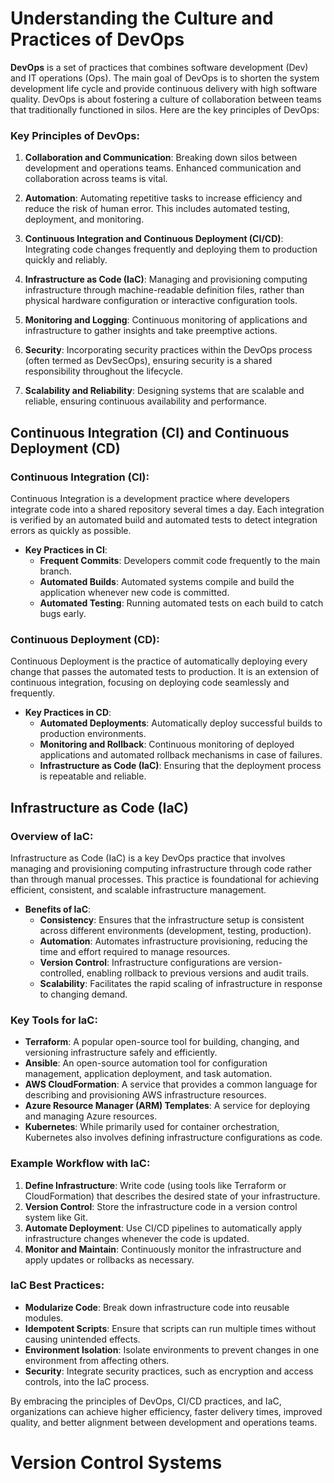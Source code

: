 <H1>Understanding the Culture and Practices of DevOps</H1>

**DevOps** is a set of practices that combines software development (Dev) and IT operations (Ops). The main goal of DevOps is to shorten the system development life cycle and provide continuous delivery with high software quality. DevOps is about fostering a culture of collaboration between teams that traditionally functioned in silos. Here are the key principles of DevOps:

### Key Principles of DevOps:

1. **Collaboration and Communication**: Breaking down silos between development and operations teams. Enhanced communication and collaboration across teams is vital.

2. **Automation**: Automating repetitive tasks to increase efficiency and reduce the risk of human error. This includes automated testing, deployment, and monitoring.

3. **Continuous Integration and Continuous Deployment (CI/CD)**: Integrating code changes frequently and deploying them to production quickly and reliably.

4. **Infrastructure as Code (IaC)**: Managing and provisioning computing infrastructure through machine-readable definition files, rather than physical hardware configuration or interactive configuration tools.

5. **Monitoring and Logging**: Continuous monitoring of applications and infrastructure to gather insights and take preemptive actions.

6. **Security**: Incorporating security practices within the DevOps process (often termed as DevSecOps), ensuring security is a shared responsibility throughout the lifecycle.

7. **Scalability and Reliability**: Designing systems that are scalable and reliable, ensuring continuous availability and performance.

## Continuous Integration (CI) and Continuous Deployment (CD)

### Continuous Integration (CI):

Continuous Integration is a development practice where developers integrate code into a shared repository several times a day. Each integration is verified by an automated build and automated tests to detect integration errors as quickly as possible.

- **Key Practices in CI**:
  - **Frequent Commits**: Developers commit code frequently to the main branch.
  - **Automated Builds**: Automated systems compile and build the application whenever new code is committed.
  - **Automated Testing**: Running automated tests on each build to catch bugs early.

### Continuous Deployment (CD):

Continuous Deployment is the practice of automatically deploying every change that passes the automated tests to production. It is an extension of continuous integration, focusing on deploying code seamlessly and frequently.

- **Key Practices in CD**:
  - **Automated Deployments**: Automatically deploy successful builds to production environments.
  - **Monitoring and Rollback**: Continuous monitoring of deployed applications and automated rollback mechanisms in case of failures.
  - **Infrastructure as Code (IaC)**: Ensuring that the deployment process is repeatable and reliable.

## Infrastructure as Code (IaC)

### Overview of IaC:

Infrastructure as Code (IaC) is a key DevOps practice that involves managing and provisioning computing infrastructure through code rather than through manual processes. This practice is foundational for achieving efficient, consistent, and scalable infrastructure management.

- **Benefits of IaC**:
  - **Consistency**: Ensures that the infrastructure setup is consistent across different environments (development, testing, production).
  - **Automation**: Automates infrastructure provisioning, reducing the time and effort required to manage resources.
  - **Version Control**: Infrastructure configurations are version-controlled, enabling rollback to previous versions and audit trails.
  - **Scalability**: Facilitates the rapid scaling of infrastructure in response to changing demand.

### Key Tools for IaC:

- **Terraform**: A popular open-source tool for building, changing, and versioning infrastructure safely and efficiently.
- **Ansible**: An open-source automation tool for configuration management, application deployment, and task automation.
- **AWS CloudFormation**: A service that provides a common language for describing and provisioning AWS infrastructure resources.
- **Azure Resource Manager (ARM) Templates**: A service for deploying and managing Azure resources.
- **Kubernetes**: While primarily used for container orchestration, Kubernetes also involves defining infrastructure configurations as code.

### Example Workflow with IaC:

1. **Define Infrastructure**: Write code (using tools like Terraform or CloudFormation) that describes the desired state of your infrastructure.
2. **Version Control**: Store the infrastructure code in a version control system like Git.
3. **Automate Deployment**: Use CI/CD pipelines to automatically apply infrastructure changes whenever the code is updated.
4. **Monitor and Maintain**: Continuously monitor the infrastructure and apply updates or rollbacks as necessary.

### IaC Best Practices:

- **Modularize Code**: Break down infrastructure code into reusable modules.
- **Idempotent Scripts**: Ensure that scripts can run multiple times without causing unintended effects.
- **Environment Isolation**: Isolate environments to prevent changes in one environment from affecting others.
- **Security**: Integrate security practices, such as encryption and access controls, into the IaC process.

By embracing the principles of DevOps, CI/CD practices, and IaC, organizations can achieve higher efficiency, faster delivery times, improved quality, and better alignment between development and operations teams.


<H1>Version Control Systems</H1>
